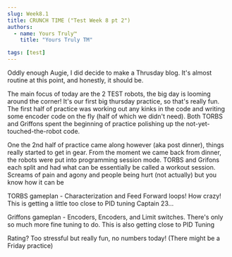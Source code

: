 ```yaml
---
slug: Week8.1
title: CRUNCH TIME ("Test Week 8 pt 2")
authors:
  - name: Yours Truly™
    title: "Yours Truly TM"

tags: [test]
---
```


Oddly enough Augie, I did decide to make a Thrusday blog. It's almost routine at this point, and honestly, it should be.

The main focus of today are the 2 TEST robots, the big day is looming around the corner! It's our first big thursday practice, so that's really fun. The first half of practice was working out any kinks in the code and writing some encoder code on the fly (half of which we didn't need). Both TORBS and Griffons spent the beginning of practice polishing up the not-yet-touched-the-robot code. 

One the 2nd half of practice came along however (aka post dinner), things really started to get in gear. From the moment we came back from dinner, the robots were put into programming session mode. TORBS and Grifons each split and had what can be essentially be called a workout session. Screams of pain and agony and people being hurt (not actually) but you know how it can be

TORBS gameplan - Characterization and Feed Forward loops! How crazy! This is getting a little too close to PID tuning Captain 23...

Griffons gameplan - Encoders, Encoders, and Limit switches. There's only so much more fine tuning to do. This is also getting close to PID Tuning

Rating? Too stressful but really fun, no numbers today!
(There might be a Friday practice)
